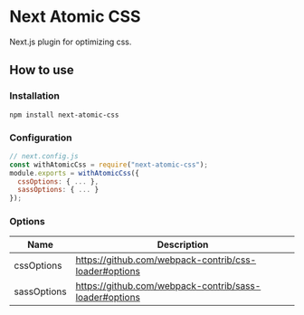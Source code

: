 # Next Atomic CSS

Next.js plugin for optimizing css.

## How to use

### Installation

```
npm install next-atomic-css
```

### Configuration

```javascript
// next.config.js
const withAtomicCss = require("next-atomic-css");
module.exports = withAtomicCss({
  cssOptions: { ... },
  sassOptions: { ... }
});
```

### Options

| Name        | Description                                            |
| ----------- | ------------------------------------------------------ |
| cssOptions  | https://github.com/webpack-contrib/css-loader#options  |
| sassOptions | https://github.com/webpack-contrib/sass-loader#options |
